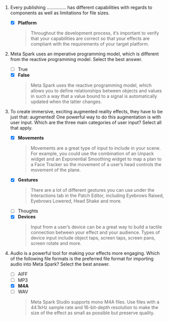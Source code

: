 1. Every publishing ............... has different capabilities with regards to components as well as limitations for file sizes.

   - [x] **Platform**
     > Throughout the development process, it’s important to verify that your capabilities are correct so that your effects are compliant with the requirements of your target platform.

2. Meta Spark uses an imperative programming model, which is different from the reactive programming model. Select the best answer.

   - [ ] True
   - [x] **False**
     > Meta Spark uses the reactive programming model, which allows you to define relationships between objects and values in such a way that a value bound to a signal is automatically updated when the latter changes.

3. To create immersive, exciting augmented reality effects, they have to be just that: augmented! One powerful way to do this augmentation is with user input. Which are the three main categories of user input? Select all that apply.

   - [x] **Movements**
     > Movements are a great type of input to include in your scene. For example, you could use the combination of an Unpack widget and an Exponential Smoothing widget to map a plan to a Face Tracker so the movement of a user’s head controls the movement of the plane.
   - [x] **Gestures**
     > There are a lot of different gestures you can use under the Interactions tab in the Patch Editor, including Eyebrows Raised, Eyebrows Lowered, Head Shake and more.
   - [ ] Thoughts
   - [x] **Devices**
     > Input from a user’s device can be a great way to build a tactile connection between your effect and your audience. Types of device input include object taps, screen taps, screen pans, screen rotate and more.

4. Audio is a powerful tool for making your effects more engaging. Which of the following file formats is the preferred file format for importing audio into Meta Spark? Select the best answer.
   - [ ] AIFF
   - [ ] MP3
   - [x] **M4A**
   - [ ] WAV
     > Meta Spark Studio supports mono M4A files. Use files with a 44.1kHz sample rate and 16-bit-depth resolution to make the size of the effect as small as possible but preserve quality.
